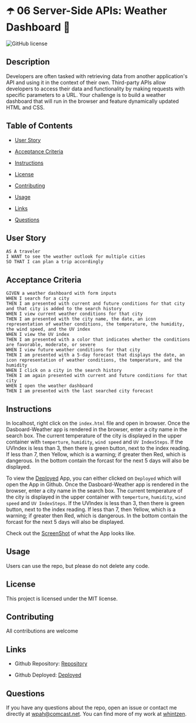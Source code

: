 # :open_umbrella: 06 Server-Side APIs: Weather Dashboard  :closed_umbrella:

![GitHub license](https://img.shields.io/badge/license-MIT-blue.svg)


## Description 

Developers are often tasked with retrieving data from another application's API and using it in the context of their own. Third-party APIs allow developers to access their data and functionality by making requests with specific parameters to a URL. Your challenge is to build a weather dashboard that will run in the browser and feature dynamically updated HTML and CSS.

## Table of Contents 

* [User Story](#userstory)

* [Acceptance Criteria](#criteria)

* [Instructions](#instructions)

* [License](#license)

* [Contributing](#contributing)

* [Usage](#usage)

* [Links](#links)

* [Questions](#questions)

## User Story
```
AS A traveler
I WANT to see the weather outlook for multiple cities
SO THAT I can plan a trip accordingly
```

## Acceptance Criteria

```
GIVEN a weather dashboard with form inputs
WHEN I search for a city
THEN I am presented with current and future conditions for that city and that city is added to the search history
WHEN I view current weather conditions for that city
THEN I am presented with the city name, the date, an icon representation of weather conditions, the temperature, the humidity, the wind speed, and the UV index
WHEN I view the UV index
THEN I am presented with a color that indicates whether the conditions are favorable, moderate, or severe
WHEN I view future weather conditions for that city
THEN I am presented with a 5-day forecast that displays the date, an icon representation of weather conditions, the temperature, and the humidity
WHEN I click on a city in the search history
THEN I am again presented with current and future conditions for that city
WHEN I open the weather dashboard
THEN I am presented with the last searched city forecast

```

## Instructions

In localhost, right click on the `index.html` file and open in browser.   Once the Dasboard-Weather app is rendered in the browser, enter a city name in the search box.  The current temperature of the city is displayed in the upper container with `temperture`, `humidity`, `wind speed` and `UV IndexSteps`.  If the UVIndex is less than 3, then there is green button, next to the index reading.  If less than 7, then Yellow, which is a warning; if greater then Red, which is dangerous. In the bottom contain the forcast for the next 5 days will also be displayed.

To view the [Deployed](https://whintzen.github.io/Weather-Dashboard/index.html) App, you can either clicked on `Deployed` which will open the App in Github.  Once the Dasboard-Weather app is rendered in the browser, enter a city name in the search box.  The current temperature of the city is displayed in the upper container with `temperture`, `humidity`, `wind speed` and `UV IndexSteps`.  If the UVIndex is less than 3, then there is green button, next to the index reading.  If less than 7, then Yellow, which is a warning; if greater then Red, which is dangerous.  In the bottom contain the forcast for the next 5 days will also be displayed.

Check out the [ScreenShot](https://github.com/whintzen/Weather-Dashboard/blob/master/assets/images/Screenshot.png) of what the App looks like.


## Usage
Users can use the repo, but please do not delete any code.

## License
This project is licensed under the MIT license.
  
## Contributing
All contributions are welcome

## Links
* Github Repository: 
    [Repository](https://github.com/whintzen/Weather-Dashboard)
  
* Github Deployed: 
    [Deployed](https://whintzen.github.io/Weather-Dashboard/index.html)
     
## Questions

If you have any questions about the repo, open an issue or contact me directly at wpah@comcast.net. You can find more of my work at [whintzen](https://github.com/whintzen/).